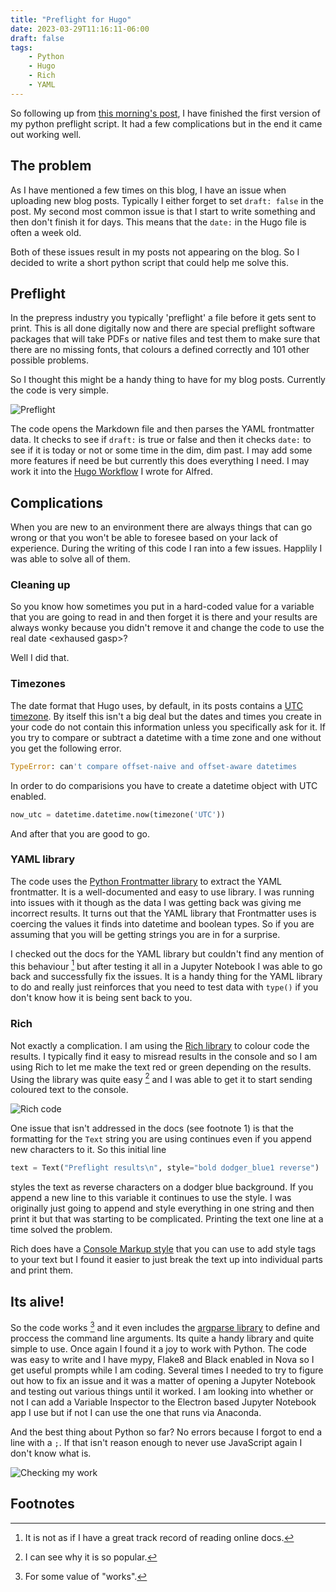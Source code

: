 ```yaml
---
title: "Preflight for Hugo"
date: 2023-03-29T11:16:11-06:00
draft: false
tags:
    - Python
    - Hugo
    - Rich
    - YAML
---
```


So following up from [this morning's post](/posts/LearningALanguage/), I have finished the first version of my python preflight script. It had a few complications but in the end it came out working well.

## The problem

As I have mentioned a few times on this blog, I have an issue when uploading new blog posts. Typically I either forget to set `draft: false` in the post. My second most common issue is that I start to write something and then don't finish it for days. This means that the `date:` in the Hugo file is often a week old.

Both of these issues result in my posts not appearing on the blog. So I decided to write a short python script that could help me solve this.

## Preflight

In the prepress industry you typically 'preflight' a file before it gets sent to print. This is all done digitally now and there are special preflight software packages that will take PDFs or native files and test them to make sure that there are no missing fonts, that colours a defined correctly and 101 other possible problems. 

So I thought this might be a handy thing to have for my blog posts. Currently the code is very simple.

![Preflight](/images/console2.jpg)

The code opens the Markdown file and then parses the YAML frontmatter data. It checks to see if `draft:` is true or false and then it checks `date:` to see if it is today or not or some time in the dim, dim past. I may add some more features if need be but currently this does everything I need. I may work it into the [Hugo Workflow](posts/hugo-workflow/) I wrote for Alfred. 

## Complications

When you are new to an environment there are always things that can go wrong or that you won't be able to foresee based on your lack of experience. During the writing of this code I ran into a few issues. Happlily I was able to solve all of them.

### Cleaning up

So you know how sometimes you put in a hard-coded value for a variable that you are going to read in and then forget it is there and your results are always wonky because you didn't remove it and change the code to use the real date \<exhaused gasp\>?

Well I did that. 

### Timezones

The date format that Hugo uses, by default, in its posts contains a [UTC timezone](https://en.wikipedia.org/wiki/Coordinated_Universal_Time). By itself this isn't a big deal but the dates and times you create in your code do not contain this information unless you specifically ask for it. If you try to compare or subtract a datetime with a time zone and one without you get the following error.

```python
TypeError: can't compare offset-naive and offset-aware datetimes
```

In order to do comparisions you have to create a datetime object with UTC enabled.

```python
now_utc = datetime.datetime.now(timezone('UTC'))
```

And after that you are good to go. 

### YAML library

The code uses the [Python Frontmatter library](https://python-frontmatter.readthedocs.io/en/latest/index.html) to extract the YAML frontmatter. It is a well-documented and easy to use library. I was running into issues with it though as the data I was getting back was giving me incorrect results. It turns out that the YAML library that Frontmatter uses is coercing the values it finds into datetime and boolean types. So if you are assuming that you will be getting strings you are in for a surprise.

I checked out the docs for the YAML library but couldn't find any mention of this behaviour [^1] but after testing it all in a Jupyter Notebook I was able to go back and successfully fix the issues. It is a handy thing for the YAML library to do and really just reinforces that you need to test data with `type()` if you don't know how it is being sent back to you. 

### Rich

Not exactly a complication. I am using the [Rich library](https://rich.readthedocs.io/en/stable/) to colour code the results. I typically find it easy to misread results in the console and so I am using Rich to let me make the text red or green depending on the results. Using the library was quite easy [^2] and I was able to get it to start sending coloured text to the console.

![Rich code](/images/rich.jpg)

One issue that isn't addressed in the docs (see footnote 1) is that the formatting for the `Text` string you are using continues even if you append new characters to it. So this initial line

```python
text = Text("Preflight results\n", style="bold dodger_blue1 reverse")
```

styles the text as reverse characters on a dodger blue background. If you append a new line to this variable it continues to use the style. I was originally just going to append and style everything in one string and then print it but that was starting to be complicated. Printing the text one line at a time solved the problem. 

Rich does have a [Console Markup style](https://rich.readthedocs.io/en/stable/markup.html) that you can use to add style tags to your text but I found it easier to just break the text up into individual parts and print them. 

## Its alive!

So the code works [^3] and it even includes the [argparse library](https://docs.python.org/3/library/argparse.html) to define and proccess the command line arguments. Its quite a handy library and quite simple to use. Once again I found it a joy to work with Python. The code was easy to write and I have mypy, Flake8 and Black enabled in Nova so I get useful prompts while I am coding. Several times I needed to try to figure out how to fix an issue and it was a matter of opening a Jupyter Notebook and testing out various things until it worked. I am looking into whether or not I can add a Variable Inspector to the Electron based Jupyter Notebook  app I use but if not I can use the one that runs via Anaconda. 

And the best thing about Python so far? No errors because I forgot to end a line with a `;`. If that isn't reason enough to never use JavaScript again I don't know what is. 

![Checking my work](/images/preflight.jpg)

## Footnotes

[^1]: It is not as if I have a great track record of reading online docs.

[^2]: I can see why it is so popular.

[^3]: For some value of "works".